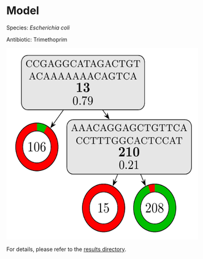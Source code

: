 
# Model

Species: *Escherichia coli*

Antibiotic: Trimethoprim

<img src="./model.png" width=500 height=500 />

For details, please refer to the [results directory](../../../../../results/cart_b/escherichia%20coli/trimethoprim/repeat_5/).

